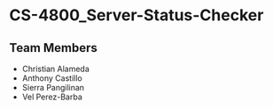 # CS-4800_Server-Status-Checker

## Team Members
- Christian Alameda
- Anthony Castillo
- Sierra Pangilinan
- Vel Perez-Barba
